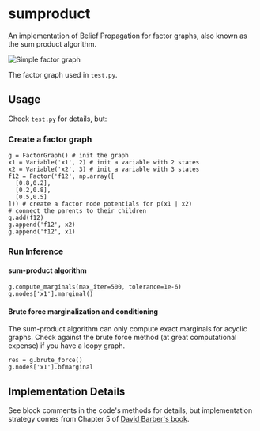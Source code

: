 # sumproduct

An implementation of Belief Propagation for factor graphs, also known as the sum product algorithm.

![Simple factor graph](http://f.cl.ly/items/2P021j2y3A2Q191F451h/unnamed0.png)

The factor graph used in `test.py`.

## Usage

Check `test.py` for details, but:

### Create a factor graph

```
g = FactorGraph() # init the graph
x1 = Variable('x1', 2) # init a variable with 2 states
x2 = Variable('x2', 3) # init a variable with 3 states
f12 = Factor('f12', np.array([
  [0.8,0.2],
  [0.2,0.8],
  [0.5,0.5]
])) # create a factor node potentials for p(x1 | x2)
# connect the parents to their children
g.add(f12)
g.append('f12', x2)
g.append('f12', x1)
```

### Run Inference

#### sum-product algorithm

```
g.compute_marginals(max_iter=500, tolerance=1e-6)
g.nodes['x1'].marginal()
```

#### Brute force marginalization and conditioning

The sum-product algorithm can only compute exact marginals for acyclic graphs. Check against the brute force method (at great computational expense) if you have a loopy graph.

```
res = g.brute_force()
g.nodes['x1'].bfmarginal
```

## Implementation Details

See block comments in the code's methods for details, but implementation strategy comes from Chapter 5 of [David Barber's book](http://web4.cs.ucl.ac.uk/staff/D.Barber/pmwiki/pmwiki.php?n=Brml.HomePage).
